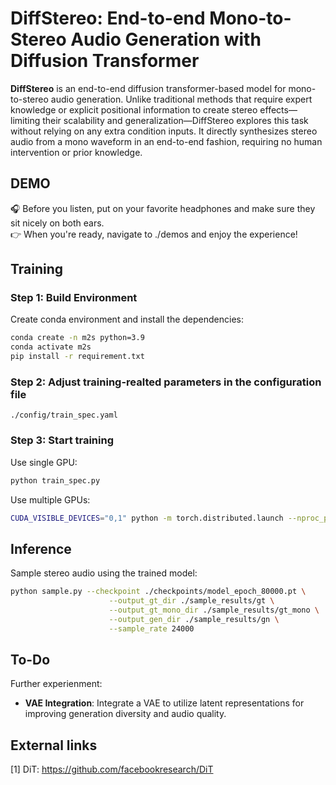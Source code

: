 # DiffStereo: End-to-end Mono-to-Stereo Audio Generation with Diffusion Transformer
**DiffStereo** is an end-to-end diffusion transformer-based model for mono-to-stereo audio generation. Unlike traditional methods that require expert knowledge or explicit positional information to create stereo effects—limiting their scalability and generalization—DiffStereo explores this task without relying on any extra condition inputs. It directly synthesizes stereo audio from a mono waveform in an end-to-end fashion, requiring no human intervention or prior knowledge.

## DEMO 
🎧 Before you listen, put on your favorite headphones and make sure they sit nicely on both ears.<br>
👉 When you're ready, navigate to ./demos and enjoy the experience!


## Training 

### Step 1: Build Environment

Create conda environment and install the dependencies:

```bash
conda create -n m2s python=3.9
conda activate m2s
pip install -r requirement.txt
```

### Step 2: Adjust training-realted parameters in the configuration file
```
./config/train_spec.yaml
```

### Step 3: Start training
Use single GPU:
```bash
python train_spec.py
```
Use multiple GPUs:
```bash
CUDA_VISIBLE_DEVICES="0,1" python -m torch.distributed.launch --nproc_per_node 2 --master_port=29602 train_spec_ddp.py
```

## Inference

Sample stereo audio using the trained model:

```bash
python sample.py --checkpoint ./checkpoints/model_epoch_80000.pt \
                      --output_gt_dir ./sample_results/gt \
                      --output_gt_mono_dir ./sample_results/gt_mono \
                      --output_gen_dir ./sample_results/gn \
                      --sample_rate 24000
```


## To-Do
Further experienment:
- **VAE Integration**: Integrate a VAE to utilize latent representations for improving generation diversity and audio quality.


## External links
[1] DiT: https://github.com/facebookresearch/DiT


